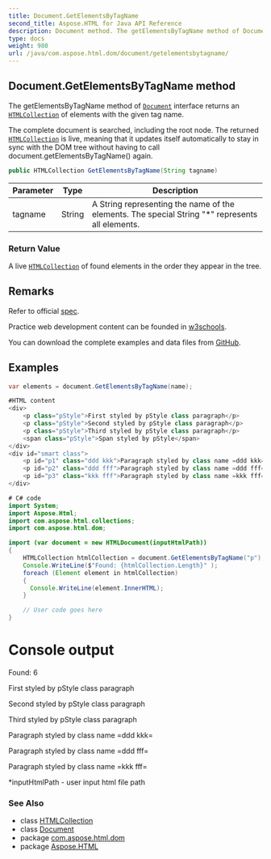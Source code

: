 ```yaml
---
title: Document.GetElementsByTagName
second_title: Aspose.HTML for Java API Reference
description: Document method. The getElementsByTagName method of Document interface returns an HTMLCollection of elements with the given tag name
type: docs
weight: 980
url: /java/com.aspose.html.dom/document/getelementsbytagname/
---
```

## Document.GetElementsByTagName method

The getElementsByTagName method of [`Document`](../) interface returns an [`HTMLCollection`](../../../com.aspose.html.collections/htmlcollection/) of elements with the given tag name.

The complete document is searched, including the root node. The returned [`HTMLCollection`](../../../com.aspose.html.collections/htmlcollection/) is live, meaning that it updates itself automatically to stay in sync with the DOM tree without having to call document.getElementsByTagName() again.

```java
public HTMLCollection GetElementsByTagName(String tagname)
```

| Parameter | Type | Description |
| --- | --- | --- |
| tagname | String | A String representing the name of the elements. The special String "*" represents all elements. |

### Return Value

A live [`HTMLCollection`](../../../com.aspose.html.collections/htmlcollection/) of found elements in the order they appear in the tree.

## Remarks

Refer to official [spec](https://dom.spec.whatwg.org/#dom-document-getelementsbytagname).

Practice web development content can be founded in [w3schools](https://www.w3schools.com/jsref/met_document_getelementsbytagname.asp).

You can download the complete examples and data files from [GitHub](https://github.com/aspose-html/Aspose.HTML-Documentation).

## Examples

```java
var elements = document.GetElementsByTagName(name);
```

```java
#HTML content
<div>
	<p class="pStyle">First styled by pStyle class paragraph</p>
	<p class="pStyle">Second styled by pStyle class paragraph</p>
	<p class="pStyle">Third styled by pStyle class paragraph</p>
	<span class="pStyle">Span styled by pStyle</span>
</div>
<div id="smart class">
	<p id="p1" class="ddd kkk">Paragraph styled by class name =ddd kkk=</p>
	<p id="p2" class="ddd fff">Paragraph styled by class name =ddd fff=</p>
	<p id="p3" class="kkk fff">Paragraph styled by class name =kkk fff=</p>
</div>

# C# code
import System;
import Aspose.Html;
import com.aspose.html.collections;
import com.aspose.html.dom;

import (var document = new HTMLDocument(inputHtmlPath))
{
    HTMLCollection htmlCollection = document.GetElementsByTagName("p");
    Console.WriteLine($"Found: {htmlCollection.Length}" );
    foreach (Element element in htmlCollection)
    {
      Console.WriteLine(element.InnerHTML);
    }

    // User code goes here
}
```

# Console output

Found: 6

First styled by pStyle class paragraph

Second styled by pStyle class paragraph

Third styled by pStyle class paragraph

Paragraph styled by class name =ddd kkk=

Paragraph styled by class name =ddd fff=

Paragraph styled by class name =kkk fff=

*inputHtmlPath - user input html file path

### See Also

* class [HTMLCollection](../../../com.aspose.html.collections/htmlcollection/)
* class [Document](../)
* package [com.aspose.html.dom](../../../com.aspose.html.dom/)
* package [Aspose.HTML](../../../)
